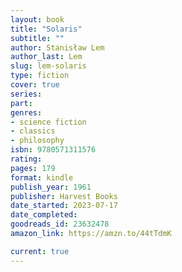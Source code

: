 ```yaml
---
layout: book
title: "Solaris"
subtitle: ""
author: Stanisław Lem
author_last: Lem
slug: lem-solaris
type: fiction
cover: true
series: 
part: 
genres:
- science fiction
- classics
- philosophy
isbn: 9780571311576
rating: 
pages: 179
format: kindle
publish_year: 1961
publisher: Harvest Books
date_started: 2023-07-17
date_completed: 
goodreads_id: 23632478
amazon_link: https://amzn.to/44tTdmK

current: true
---
```

